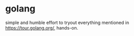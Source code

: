 # golang


simple and humble effort to tryout everything mentioned in https://tour.golang.org/, hands-on.
